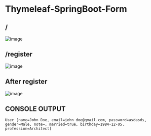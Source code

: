 # Thymeleaf-SpringBoot-Form
## /
![image](https://github.com/vlantonakos/Thymeleaf-SpringBoot-Form/assets/107072477/151b5052-57f5-4a2d-a043-77837552e45f)
## /register
![image](https://github.com/vlantonakos/Thymeleaf-SpringBoot-Form/assets/107072477/838736d0-eca8-4de0-ba0f-f6fa15dfd82e)
## After register
![image](https://github.com/vlantonakos/Thymeleaf-SpringBoot-Form/assets/107072477/ec23dc57-3af1-4926-84cd-418520cdc6fc)
## CONSOLE OUTPUT
```
User [name=John Doe, email=john_doe@gmail.com, password=asdasds, gender=Male, note=, married=true, birthday=1984-12-05, profession=Architect]
```
